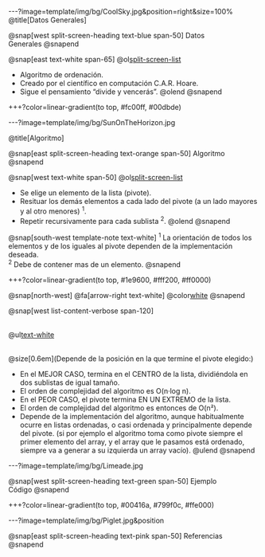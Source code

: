 ---?image=template/img/bg/CoolSky.jpg&position=right&size=100%
@title[Datos Generales]

@snap[west split-screen-heading text-blue span-50]
Datos<br>Generales
@snapend

@snap[east text-white span-65]
@ol[split-screen-list](false)
- Algoritmo de ordenación.
- Creado por el científico en computación C.A.R. Hoare.
- Sigue el pensamiento “divide y vencerás”.
@olend
@snapend

+++?color=linear-gradient(to top, #fc00ff, #00dbde)

---?image=template/img/bg/SunOnTheHorizon.jpg

@title[Algoritmo]

@snap[east split-screen-heading text-orange span-50]
Algoritmo
@snapend 

@snap[west text-white span-50]
@ol[split-screen-list](false)
- Se elige un elemento de la lista (pivote).
- Resituar los demás elementos a cada lado del pivote (a un lado mayores y al otro menores) <sup>1</sup>.
- Repetir recursivamente para cada sublista <sup>2</sup>.
@olend
@snapend

@snap[south-west template-note text-white]
<sup>1</sup> La  orientación de todos los elementos y de los iguales al pivote dependen de la  implementación deseada.<br>
<sup>2</sup> Debe  de contener mas de un elemento.
@snapend

+++?color=linear-gradient(to top, #1e9600, #fff200, #ff0000)

@snap[north-west]
@fa[arrow-right text-white] @color[white](EFICIENCIA)
@snapend

@snap[west list-content-verbose span-120]
<br><br>

@ul[text-white](false)

<br>@size[0.6em](Depende de la posición en la que termine el pivote elegido:)<br>
- En el MEJOR CASO, termina en el CENTRO de la lista, dividiéndola en dos sublistas de igual tamaño.
- El orden de complejidad del algoritmo es O(n·log n).
- En el PEOR CASO, el pivote termina EN UN EXTREMO de la lista.
- El orden de complejidad del algoritmo es entonces de O(n²). 
- Depende de la implementación del algoritmo, aunque habitualmente ocurre en listas ordenadas, o casi ordenada y principalmente depende del pivote. (si por ejemplo el algoritmo  toma como pivote siempre el primer elemento del array, y el array que le pasamos está ordenado, siempre va a generar a su izquierda un array vacío).
@ulend
@snapend

---?image=template/img/bg/Limeade.jpg

@snap[west split-screen-heading text-green span-50]
Ejemplo<br>Código
@snapend

+++?color=linear-gradient(to top, #00416a, #799f0c, #ffe000)

---?image=template/img/bg/Piglet.jpg&position

@snap[east split-screen-heading text-pink span-50]
Referencias
@snapend
